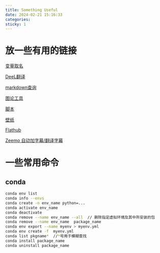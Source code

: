 ```yaml
---
title: Something Useful
date: 2024-02-21 15:16:33
categories:
sticky: 1
---
```


# 放一些有用的链接

[变量取名](https://unbug.github.io/codelf/)

[DeeL翻译](https://www.deepl.com/zh/translator)

[markdown查询](http://latex.codecogs.com/eqneditor/editor.php)

[图论工具](https://csacademy.com/app/graph_editor/)

[脚本](https://greasyfork.org/zh-CN)

[壁纸](https://wallhaven.cc/)

[Flathub](https://flathub.org)

[Zeemo 自动加字幕/翻译字幕](http://zeemo.ai)

# 一些常用命令

## conda
```bash
conda env list
conda info --envs
conda create -n env_name python=...
conda activate env_name
conda deactivate
conda remove --name env_name --all  // 删除指定虚拟环境及其中所安装的包
conda remove --name env_name  package_name
conda env export --name myenv > myenv.yml
conda env create -f  myenv.yml
conda list pkgname*  //*号用于模糊查找
conda install package_name
conda uninstall package_name
```